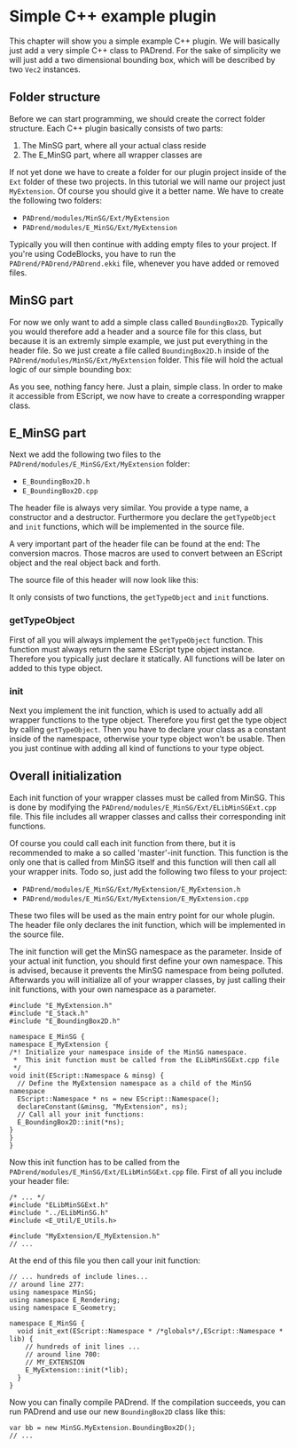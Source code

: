 # Simple C++ example plugin
This chapter will show you a simple example C++ plugin.
We will basically just add a very simple C++ class to PADrend. For the sake of simplicity we will just add a two dimensional bounding box, which will be described by two `Vec2` instances.

## Folder structure
Before we can start programming, we should create the correct folder structure. Each C++ plugin basically consists of two parts:
1. The MinSG part, where all your actual class reside
2. The E_MinSG part, where all wrapper classes are

If not yet done we have to create a folder for our plugin project inside of the `Ext` folder of these two projects. In this tutorial we will name our project just `MyExtension`. Of course you should give it a better name. We have to create the following two folders:
* `PADrend/modules/MinSG/Ext/MyExtension`
* `PADrend/modules/E_MinSG/Ext/MyExtension`

Typically you will then continue with adding empty files to your project. If you're using CodeBlocks, you have to run the `PADrend/PADrend/PADrend.ekki` file, whenever you have added or removed files.

## MinSG part
For now we only want to add a simple class called `BoundingBox2D`. Typically you would therefore add a header and a source file for this class, but because it is an extremly simple example, we just put everything in the header file. So we just create a file called `BoundingBox2D.h` inside of the `PADrend/modules/MinSG/Ext/MyExtension` folder. This file will hold the actual logic of our simple bounding box:
<!---INCLUDE src=MinSG/MyExtension/BoundingBox2D.h--->

As you see, nothing fancy here. Just a plain, simple class. In order to make it accessible from EScript, we now have to create a corresponding wrapper class.

## E_MinSG part
Next we add the following two files to the `PADrend/modules/E_MinSG/Ext/MyExtension` folder:
* `E_BoundingBox2D.h`
* `E_BoundingBox2D.cpp`

The header file is always very similar. You provide a type name, a constructor and a destructor. Furthermore you declare the `getTypeObject` and `init` functions, which will be implemented in the source file.
<!---INCLUDE src=E_MinSG/MyExtension/E_BoundingBox2D.h--->

A very important part of the header file can be found at the end: The conversion macros.
Those macros are used to convert between an EScript object and the real object back and forth.

The source file of this header will now look like this:
<!---INCLUDE src=E_MinSG/MyExtension/E_BoundingBox2D.cpp--->

It only consists of two functions, the `getTypeObject` and `init` functions.

### getTypeObject
First of all you will always implement the `getTypeObject` function. This function must always return the same EScript type object instance. Therefore you typically just declare it statically. All functions will be later on added to this type object.

### init
Next you implement the init function, which is used to actually add all wrapper functions to the type object. Therefore you first get the type object by calling `getTypeObject`. Then you have to declare your class as a constant inside of the namespace, otherwise your type object won't be usable. Then you just continue with adding all kind of functions to your type object.

## Overall initialization
Each init function of your wrapper classes must be called from MinSG. This is done by modifying the `PADrend/modules/E_MinSG/Ext/ELibMinSGExt.cpp` file. This file includes all wrapper classes and callss their corresponding init functions.

Of course you could call each init function from there, but it is recommended to make a so called 'master'-init function. This function is the only one that is called from MinSG itself and this function will then call all your wrapper inits. Todo so, just add the following two filess to your project:
* `PADrend/modules/E_MinSG/Ext/MyExtension/E_MyExtension.h`
* `PADrend/modules/E_MinSG/Ext/MyExtension/E_MyExtension.cpp`

These two files will be used as the main entry point for our whole plugin. The header file only declares the init function, which will be implemented in the source file.
<!---INCLUDE src=E_MinSG/MyExtension/E_MyExtension.h--->

The init function will get the MinSG namespace as the parameter. Inside of your actual init function, you should first define your own namespace. This is advised, because it prevents the MinSG namespace from being polluted. Afterwards you will initialize all of your wrapper classes, by just calling their init functions, with your own namespace as a parameter.
```
#include "E_MyExtension.h"
#include "E_Stack.h"
#include "E_BoundingBox2D.h"

namespace E_MinSG {
namespace E_MyExtension {
/*! Initialize your namespace inside of the MinSG namespace.
 *  This init function must be called from the ELibMinSGExt.cpp file
 */
void init(EScript::Namespace & minsg) {
  // Define the MyExtension namespace as a child of the MinSG namespace
  EScript::Namespace * ns = new EScript::Namespace();
  declareConstant(&minsg, "MyExtension", ns);
  // Call all your init functions:
  E_BoundingBox2D::init(*ns);
}
}
}
```

Now this init function has to be called from the `PADrend/modules/E_MinSG/Ext/ELibMinSGExt.cpp` file.
First of all you include your header file:
```
/* ... */
#include "ELibMinSGExt.h"
#include "../ELibMinSG.h"
#include <E_Util/E_Utils.h>

#include "MyExtension/E_MyExtension.h"
// ...
```
At the end of this file you then call your init function:
```
// ... hundreds of include lines...
// around line 277:
using namespace MinSG;
using namespace E_Rendering;
using namespace E_Geometry;

namespace E_MinSG {
  void init_ext(EScript::Namespace * /*globals*/,EScript::Namespace * lib) {
    // hundreds of init lines ...
    // around line 700:
    // MY_EXTENSION
    E_MyExtension::init(*lib);
  }
}
```

Now you can finally compile PADrend. If the compilation succeeds, you can run PADrend and use our new `BoundingBox2D` class like this:
```
var bb = new MinSG.MyExtension.BoundingBox2D();
// ...
```
